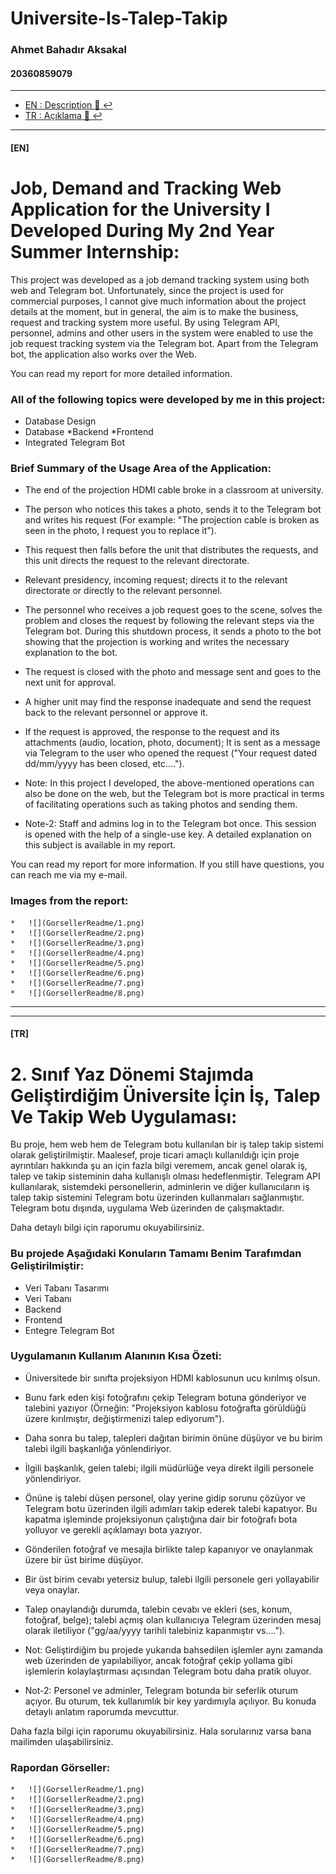 # Universite-Is-Talep-Takip

### Ahmet Bahadır Aksakal

#### 20360859079

****

- [EN : Description :book: :leftwards_arrow_with_hook:](#en)  
- [TR : Açıklama :book: :leftwards_arrow_with_hook:](#tr)

****

#### [EN]

# Job, Demand and Tracking Web Application for the University I Developed During My 2nd Year Summer Internship:
  This project was developed as a job demand tracking system using both web and Telegram bot. Unfortunately, since the project is used for commercial purposes, I cannot give much information about the project details at the moment, but in general, the aim is to make the business, request and tracking system more useful. By using Telegram API, personnel, admins and other users in the system were enabled to use the job request tracking system via the Telegram bot. Apart from the Telegram bot, the application also works over the Web.

You can read my report for more detailed information.

### All of the following topics were developed by me in this project:

  * Database Design
  * Database
  *Backend
  *Frontend
  * Integrated Telegram Bot

### Brief Summary of the Usage Area of the Application:

  * The end of the projection HDMI cable broke in a classroom at university.

  * The person who notices this takes a photo, sends it to the Telegram bot and writes his request (For example: "The projection cable is broken as seen in the photo, I request you to replace it").

  * This request then falls before the unit that distributes the requests, and this unit directs the request to the relevant directorate.

  * Relevant presidency, incoming request; directs it to the relevant directorate or directly to the relevant personnel.

  * The personnel who receives a job request goes to the scene, solves the problem and closes the request by following the relevant steps via the Telegram bot. During this shutdown process, it sends a photo to the bot showing that the projection is working and writes the necessary explanation to the bot.

  * The request is closed with the photo and message sent and goes to the next unit for approval.

  * A higher unit may find the response inadequate and send the request back to the relevant personnel or approve it.

  * If the request is approved, the response to the request and its attachments (audio, location, photo, document); It is sent as a message via Telegram to the user who opened the request ("Your request dated dd/mm/yyyy has been closed, etc....").

  * Note: In this project I developed, the above-mentioned operations can also be done on the web, but the Telegram bot is more practical in terms of facilitating operations such as taking photos and sending them.

  * Note-2: Staff and admins log in to the Telegram bot once. This session is opened with the help of a single-use key. A detailed explanation on this subject is available in my report.

You can read my report for more information. If you still have questions, you can reach me via my e-mail.

### Images from the report:
    
    *   ![](GorsellerReadme/1.png)
    *   ![](GorsellerReadme/2.png)
    *   ![](GorsellerReadme/3.png)
    *   ![](GorsellerReadme/4.png)
    *   ![](GorsellerReadme/5.png)
    *   ![](GorsellerReadme/6.png)
    *   ![](GorsellerReadme/7.png)
    *   ![](GorsellerReadme/8.png)

     
****
****


#### [TR]

# 2. Sınıf Yaz Dönemi Stajımda Geliştirdiğim Üniversite İçin İş, Talep Ve Takip Web Uygulaması:
 Bu proje, hem web hem de Telegram botu kullanılan bir iş talep takip sistemi olarak geliştirilmiştir. Maalesef, proje ticari amaçlı kullanıldığı için proje ayrıntıları hakkında şu an için fazla bilgi veremem, ancak genel olarak iş, talep ve takip sisteminin daha kullanışlı olması hedeflenmiştir. Telegram API kullanılarak, sistemdeki personellerin, adminlerin ve diğer kullanıcıların iş talep takip sistemini Telegram botu üzerinden kullanmaları sağlanmıştır. Telegram botu dışında, uygulama Web üzerinden de çalışmaktadır.

Daha detaylı bilgi için raporumu okuyabilirsiniz.

### Bu projede Aşağıdaki Konuların Tamamı Benim Tarafımdan Geliştirilmiştir:

 * Veri Tabanı Tasarımı
 * Veri Tabanı
 * Backend
 * Frontend
 * Entegre Telegram Bot

### Uygulamanın Kullanım Alanının Kısa Özeti:

 * Üniversitede bir sınıfta projeksiyon HDMI kablosunun ucu kırılmış olsun.

 * Bunu fark eden kişi fotoğrafını çekip Telegram botuna gönderiyor ve talebini yazıyor (Örneğin: "Projeksiyon kablosu fotoğrafta görüldüğü üzere kırılmıştır, değiştirmenizi talep ediyorum").

 * Daha sonra bu talep, talepleri dağıtan birimin önüne düşüyor ve bu birim talebi ilgili başkanlığa yönlendiriyor.

 * İlgili başkanlık, gelen talebi; ilgili müdürlüğe veya direkt ilgili personele yönlendiriyor.

 * Önüne iş talebi düşen personel, olay yerine gidip sorunu çözüyor ve Telegram botu üzerinden ilgili adımları takip ederek talebi kapatıyor. Bu kapatma işleminde projeksiyonun çalıştığına dair bir fotoğrafı bota yolluyor ve gerekli açıklamayı bota yazıyor.

 * Gönderilen fotoğraf ve mesajla birlikte talep kapanıyor ve onaylanmak üzere bir üst birime düşüyor.

 * Bir üst birim cevabı yetersiz bulup, talebi ilgili personele geri yollayabilir veya onaylar.

 * Talep onaylandığı durumda, talebin cevabı ve ekleri (ses, konum, fotoğraf, belge); talebi açmış olan kullanıcıya Telegram üzerinden mesaj olarak iletiliyor ("gg/aa/yyyy tarihli talebiniz kapanmıştır vs....").

 * Not: Geliştirdiğim bu projede yukarıda bahsedilen işlemler aynı zamanda web üzerinden de yapılabiliyor, ancak fotoğraf çekip yollama gibi işlemlerin kolaylaştırması açısından Telegram botu daha pratik oluyor.

 * Not-2: Personel ve adminler, Telegram botunda bir seferlik oturum açıyor. Bu oturum, tek kullanımlık bir key yardımıyla açılıyor. Bu konuda detaylı anlatım raporumda mevcuttur.

Daha fazla bilgi için raporumu okuyabilirsiniz. Hala sorularınız varsa bana mailimden ulaşabilirsiniz.

### Rapordan Görseller:
    
    *   ![](GorsellerReadme/1.png)
    *   ![](GorsellerReadme/2.png)
    *   ![](GorsellerReadme/3.png)
    *   ![](GorsellerReadme/4.png)
    *   ![](GorsellerReadme/5.png)
    *   ![](GorsellerReadme/6.png)
    *   ![](GorsellerReadme/7.png)
    *   ![](GorsellerReadme/8.png)
